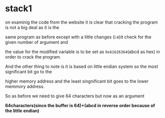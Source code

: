 # stack1

on examinig the code from the website it is clear that cracking the program is not a big deal as it  is the 

same program as before except with a little changes (i.e)it check for the given number of argument and 

the value for the modified variable is to be set as `0x61626364`(abcd as hex) in order to crack the program.

And the other thing to note is it is based on little endian system so the most significant bit go to the 

higher memory address and the least singnificant bit goes to the lower memmory address.

So as before we need to give 64 characters but now as an argument

**64characters(since the buffer is 64)+(abcd in reverse order because of the little endian)** 
